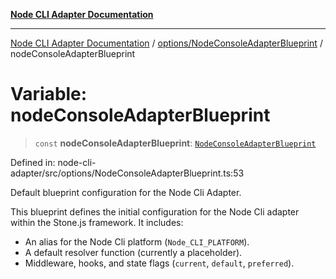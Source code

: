 [**Node CLI Adapter Documentation**](../../../README.md)

***

[Node CLI Adapter Documentation](../../../README.md) / [options/NodeConsoleAdapterBlueprint](../README.md) / nodeConsoleAdapterBlueprint

# Variable: nodeConsoleAdapterBlueprint

> `const` **nodeConsoleAdapterBlueprint**: [`NodeConsoleAdapterBlueprint`](../interfaces/NodeConsoleAdapterBlueprint.md)

Defined in: node-cli-adapter/src/options/NodeConsoleAdapterBlueprint.ts:53

Default blueprint configuration for the Node Cli Adapter.

This blueprint defines the initial configuration for the Node Cli adapter
within the Stone.js framework. It includes:
- An alias for the Node Cli platform (`Node_CLI_PLATFORM`).
- A default resolver function (currently a placeholder).
- Middleware, hooks, and state flags (`current`, `default`, `preferred`).
